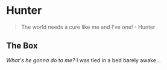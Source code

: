 # Hunter

> The world needs a cure like me and I've one! - Hunter

## The Box

*What's he gonna do to me?* I was tied in a bed barely awake...
